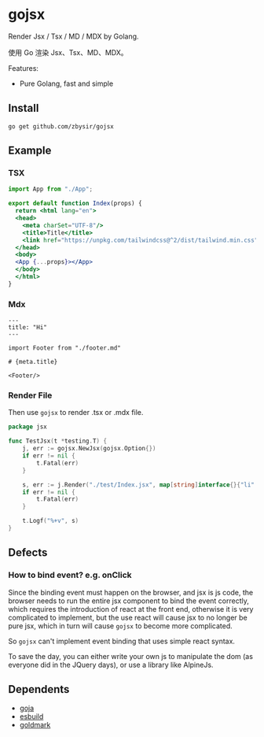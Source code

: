 # gojsx

Render Jsx / Tsx / MD / MDX by Golang.

使用 Go 渲染 Jsx、Tsx、MD、MDX。

Features:
- Pure Golang, fast and simple

## Install

```shell
go get github.com/zbysir/gojsx
```

## Example

### TSX
```jsx
import App from "./App";

export default function Index(props) {
  return <html lang="en">
  <head>
    <meta charSet="UTF-8"/>
    <title>Title</title>
    <link href="https://unpkg.com/tailwindcss@^2/dist/tailwind.min.css" rel="stylesheet"/>
  </head>
  <body>
  <App {...props}></App>
  </body>
  </html>
}
```

### Mdx
```mdx
---
title: "Hi"
---

import Footer from "./footer.md"

# {meta.title}

<Footer/>

```

### Render File

Then use `gojsx` to render .tsx or .mdx file.

```go
package jsx

func TestJsx(t *testing.T) {
	j, err := gojsx.NewJsx(gojsx.Option{})
	if err != nil {
		t.Fatal(err)
	}

	s, err := j.Render("./test/Index.jsx", map[string]interface{}{"li": []int64{1, 2, 3, 4}})
	if err != nil {
		t.Fatal(err)
	}

	t.Logf("%+v", s)
}
```

## Defects

### How to bind event? e.g. onClick
Since the binding event must happen on the browser, and jsx is js code, the browser needs to run the entire jsx component to bind the event correctly,
which requires the introduction of react at the front end, otherwise it is very complicated to implement,
but the use react will cause jsx to no longer be pure jsx, which in turn will cause `gojsx` to become more complicated.

So `gojsx` can't implement event binding that uses simple react syntax.

To save the day, you can either write your own js to manipulate the dom (as everyone did in the JQuery days), or use a library like AlpineJs.

## Dependents
- [goja](https://github.com/dop251/goja)
- [esbuild](https://github.com/evanw/esbuild)
- [goldmark](github.com/yuin/goldmark)

